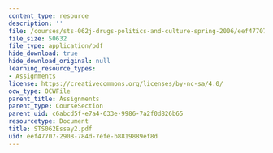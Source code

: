 ```yaml
---
content_type: resource
description: ''
file: /courses/sts-062j-drugs-politics-and-culture-spring-2006/eef477072908784d7efeb8819889ef8d_STS062Essay2.pdf
file_size: 50632
file_type: application/pdf
hide_download: true
hide_download_original: null
learning_resource_types:
- Assignments
license: https://creativecommons.org/licenses/by-nc-sa/4.0/
ocw_type: OCWFile
parent_title: Assignments
parent_type: CourseSection
parent_uid: c6abcd5f-e7a4-633e-9986-7a2f0d826b65
resourcetype: Document
title: STS062Essay2.pdf
uid: eef47707-2908-784d-7efe-b8819889ef8d
---
```

